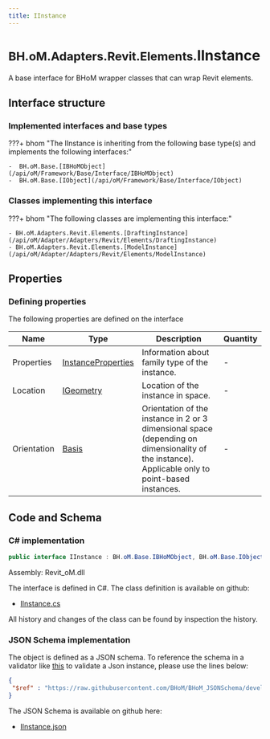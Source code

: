 ```yaml
---
title: IInstance
---
```


# <small>BH.oM.Adapters.Revit.Elements.</small>**IInstance**

A base interface for BHoM wrapper classes that can wrap Revit elements.

## Interface structure

### Implemented interfaces and base types

???+ bhom "The IInstance is inheriting from the following base type(s) and implements the following interfaces:"

    -  BH.oM.Base.[IBHoMObject](/api/oM/Framework/Base/Interface/IBHoMObject)
    -  BH.oM.Base.[IObject](/api/oM/Framework/Base/Interface/IObject)


### Classes implementing this interface

???+ bhom "The following classes are implementing this interface:"

    - BH.oM.Adapters.Revit.Elements.[DraftingInstance](/api/oM/Adapter/Adapters/Revit/Elements/DraftingInstance)
    - BH.oM.Adapters.Revit.Elements.[ModelInstance](/api/oM/Adapter/Adapters/Revit/Elements/ModelInstance)


## Properties



### Defining properties

The following properties are defined on the interface

| Name             | Type             | Description      | Quantity         |
|------------------|------------------|------------------|------------------|
| Properties | [InstanceProperties](/api/oM/Adapter/Adapters/Revit/Properties/InstanceProperties) | Information about family type of the instance. | - |
| Location | [IGeometry](/api/oM/Dimensional/Geometry/Interface/IGeometry) | Location of the instance in space. | - |
| Orientation | [Basis](/api/oM/Dimensional/Geometry/Vector/Basis) | Orientation of the instance in 2 or 3 dimensional space (depending on dimensionality of the instance). Applicable only to point-based instances. | - |


## Code and Schema

### C# implementation

``` C# title="C#"
public interface IInstance : BH.oM.Base.IBHoMObject, BH.oM.Base.IObject
```

Assembly: Revit_oM.dll

The interface is defined in C#. The class definition is available on github:

- [IInstance.cs](https://github.com/BHoM/Revit_Toolkit/blob/develop/Revit_oM/Elements\IInstance.cs)

All history and changes of the class can be found by inspection the history.
### JSON Schema implementation

The object is defined as a JSON schema. To reference the schema in a validator like [this](https://www.jsonschemavalidator.net/) to validate a Json instance, please use the lines below:

``` json title="JSON Schema"
{
 "$ref" : "https://raw.githubusercontent.com/BHoM/BHoM_JSONSchema/develop/Revit_oM/Elements/IInstance.json"
}
```

The JSON Schema is available on github here:

- [IInstance.json](https://github.com/BHoM/BHoM_JSONSchema/blob/develop/Revit_oM/Elements/IInstance.json)
